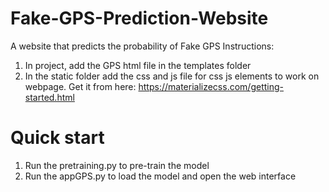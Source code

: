 # Fake-GPS-Prediction-Website
A website that predicts the probability of Fake GPS
Instructions:
1) In project, add the GPS html file in the templates folder
2) In the static folder add the css and js file for css js elements to work on webpage. Get it from here: https://materializecss.com/getting-started.html

# Quick start
1) Run the pretraining.py to pre-train the model
2) Run the appGPS.py to load the model and open the web interface
